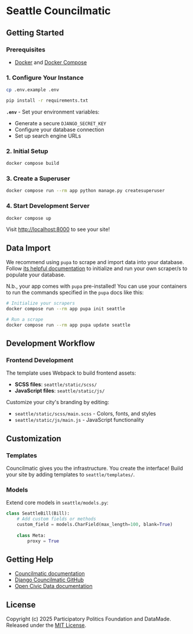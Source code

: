 # Seattle Councilmatic

## Getting Started

### Prerequisites

- [Docker](https://docs.docker.com/install/) and [Docker Compose](https://docs.docker.com/compose/install/)

### 1. Configure Your Instance

```bash
cp .env.example .env
```

```bash
pip install -r requirements.txt
```

**`.env`** - Set your environment variables:

- Generate a secure `DJANGO_SECRET_KEY`
- Configure your database connection
- Set up search engine URLs

### 2. Initial Setup

```bash
docker compose build
```

### 3. Create a Superuser

```bash
docker compose run --rm app python manage.py createsuperuser
```

### 4. Start Development Server

```bash
docker compose up
```

Visit <http://localhost:8000> to see your site!

## Data Import

We recommend using `pupa` to scrape and import data into your database. Follow [its helpful documentation](https://open-civic-data.readthedocs.io/en/latest/scrape/new.html) to initialize and run your own scraper/s to populate your database.

N.b., your app comes with `pupa` pre-installed! You can use your containers to run the commands specified in the `pupa` docs like this:

```bash
# Initialize your scrapers
docker compose run --rm app pupa init seattle

# Run a scrape
docker compose run --rm app pupa update seattle
```

## Development Workflow

### Frontend Development

The template uses Webpack to build frontend assets:

- **SCSS files**: `seattle/static/scss/`
- **JavaScript files**: `seattle/static/js/`

Customize your city's branding by editing:

- `seattle/static/scss/main.scss` - Colors, fonts, and styles
- `seattle/static/js/main.js` - JavaScript functionality

## Customization

### Templates

Councilmatic gives you the infrastructure. You create the interface! Build your site by
adding templates to `seattle/templates/`.

### Models

Extend core models in `seattle/models.py`:

```python
class SeattleBill(Bill):
    # Add custom fields or methods
    custom_field = models.CharField(max_length=100, blank=True)
    
    class Meta:
        proxy = True
```

## Getting Help

- [Councilmatic documentation](https://www.councilmatic.org/)
- [Django Councilmatic GitHub](https://github.com/datamade/django-councilmatic)
- [Open Civic Data documentation](https://open-civic-data.readthedocs.io)

## License

Copyright (c) 2025 Participatory Politics Foundation and DataMade. Released under the [MIT License](LICENSE).
